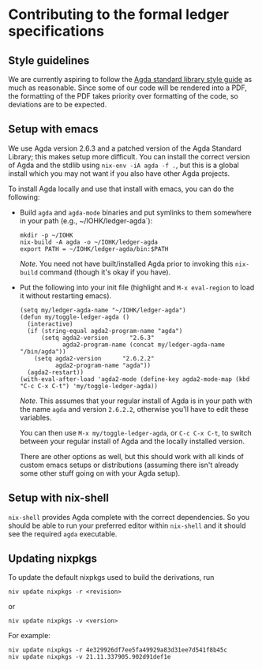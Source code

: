 # Contributing to the formal ledger specifications

## Style guidelines

We are currently aspiring to follow the [Agda standard library style guide][] as much as reasonable. Since some of our code will be rendered into a PDF, the formatting of the PDF takes priority over formatting of the code, so deviations are to be expected.

## Setup with emacs

We use Agda version 2.6.3 and a patched version of the Agda Standard Library; this makes setup more difficult. You can install the correct version of Agda and the stdlib using `nix-env -iA agda -f .`, but this is a global install which you may not want if you also have other Agda projects.

To install Agda locally and use that install with emacs, you can do the following:

-  Build `agda` and `agda-mode` binaries and put symlinks to them somewhere in your path (e.g., ~/IOHK/ledger-agda`):

   ```
   mkdir -p ~/IOHK
   nix-build -A agda -o ~/IOHK/ledger-agda
   export PATH = ~/IOHK/ledger-agda/bin:$PATH
   ```

   *Note*. You need not have built/installed Agda prior to invoking this `nix-build` command (though it's okay if you have).

-  Put the following into your init file (highlight and `M-x eval-region` to load it without restarting emacs).

   ```
   (setq my/ledger-agda-name "~/IOHK/ledger-agda")
   (defun my/toggle-ledger-agda ()
     (interactive)
     (if (string-equal agda2-program-name "agda")
         (setq agda2-version      "2.6.3"
               agda2-program-name (concat my/ledger-agda-name "/bin/agda"))
       (setq agda2-version      "2.6.2.2"
             agda2-program-name "agda"))
     (agda2-restart))
   (with-eval-after-load 'agda2-mode (define-key agda2-mode-map (kbd "C-c C-x C-t") 'my/toggle-ledger-agda))
   ```

   *Note*. This assumes that your regular install of Agda is in your path with the name `agda` and version `2.6.2.2`, otherwise you'll have to edit these variables.

   You can then use `M-x my/toggle-ledger-agda`, or `C-c C-x C-t`, to switch between your regular install of Agda and the locally installed version.

   There are other options as well, but this should work with all kinds of custom emacs setups or distributions (assuming there isn't already some other stuff going on with your Agda setup).


## Setup with nix-shell

`nix-shell` provides Agda complete with the correct dependencies. So you should be able to run your preferred editor within `nix-shell` and it should see the required `agda` executable.

## Updating nixpkgs

To update the default nixpkgs used to build the derivations, run
```
niv update nixpkgs -r <revision>
```

or
```
niv update nixpkgs -v <version>
```

For example:
```
niv update nixpkgs -r 4e329926df7ee5fa49929a83d31ee7d541f8b45c
niv update nixpkgs -v 21.11.337905.902d91def1e
```


[Agda]: https://wiki.portal.chalmers.se/agda/pmwiki.php
[Agda standard library style guide]: https://github.com/agda/agda-stdlib/blob/master/notes/style-guide.md
